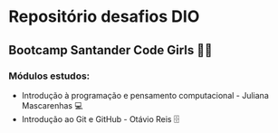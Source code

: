 # Repositório desafios DIO

## Bootcamp Santander Code Girls :woman_technologist:

### Módulos estudos:
 - Introdução à programação e pensamento computacional - Juliana Mascarenhas :computer:
 - Introdução ao Git e GitHub - Otávio Reis :file_cabinet:




